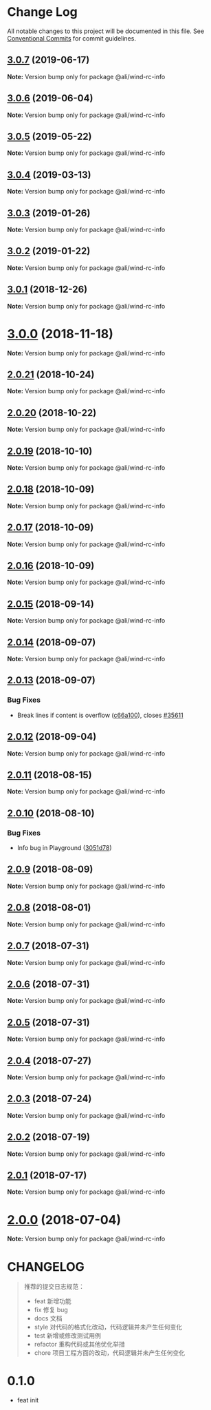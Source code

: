 # Change Log

All notable changes to this project will be documented in this file.
See [Conventional Commits](https://conventionalcommits.org) for commit guidelines.

<a name="3.0.7"></a>
## [3.0.7](https://gitlab.alibaba-inc.com/wind/wind/compare/@ali/wind-rc-info@3.0.7-alpha.2...@ali/wind-rc-info@3.0.7) (2019-06-17)




**Note:** Version bump only for package @ali/wind-rc-info

<a name="3.0.6"></a>
## [3.0.6](https://gitlab.alibaba-inc.com/wind/wind/compare/@ali/wind-rc-info@3.0.5...@ali/wind-rc-info@3.0.6) (2019-06-04)




**Note:** Version bump only for package @ali/wind-rc-info

<a name="3.0.5"></a>
## [3.0.5](https://gitlab.alibaba-inc.com/wind/wind/compare/@ali/wind-rc-info@3.0.5-0...@ali/wind-rc-info@3.0.5) (2019-05-22)




**Note:** Version bump only for package @ali/wind-rc-info

<a name="3.0.4"></a>
## [3.0.4](https://gitlab.alibaba-inc.com/wind/wind/compare/@ali/wind-rc-info@3.0.3...@ali/wind-rc-info@3.0.4) (2019-03-13)




**Note:** Version bump only for package @ali/wind-rc-info

<a name="3.0.3"></a>
## [3.0.3](https://gitlab.alibaba-inc.com/wind/wind/compare/@ali/wind-rc-info@3.0.2...@ali/wind-rc-info@3.0.3) (2019-01-26)




**Note:** Version bump only for package @ali/wind-rc-info

<a name="3.0.2"></a>
## [3.0.2](https://gitlab.alibaba-inc.com/wind/wind/compare/@ali/wind-rc-info@3.0.1...@ali/wind-rc-info@3.0.2) (2019-01-22)




**Note:** Version bump only for package @ali/wind-rc-info

<a name="3.0.1"></a>
## [3.0.1](https://gitlab.alibaba-inc.com/wind/wind/compare/@ali/wind-rc-info@3.0.0...@ali/wind-rc-info@3.0.1) (2018-12-26)




**Note:** Version bump only for package @ali/wind-rc-info

<a name="3.0.0"></a>
# [3.0.0](https://gitlab.alibaba-inc.com/wind/wind/compare/@ali/wind-rc-info@3.0.0-rc.1...@ali/wind-rc-info@3.0.0) (2018-11-18)




**Note:** Version bump only for package @ali/wind-rc-info

<a name="2.0.21"></a>
## [2.0.21](https://gitlab.alibaba-inc.com/wind/wind/compare/@ali/wind-rc-info@2.0.20...@ali/wind-rc-info@2.0.21) (2018-10-24)




**Note:** Version bump only for package @ali/wind-rc-info

<a name="2.0.20"></a>
## [2.0.20](https://gitlab.alibaba-inc.com/wind/wind/compare/@ali/wind-rc-info@2.0.19...@ali/wind-rc-info@2.0.20) (2018-10-22)




**Note:** Version bump only for package @ali/wind-rc-info

<a name="2.0.19"></a>
## [2.0.19](https://gitlab.alibaba-inc.com/wind/wind/compare/@ali/wind-rc-info@2.0.18...@ali/wind-rc-info@2.0.19) (2018-10-10)




**Note:** Version bump only for package @ali/wind-rc-info

<a name="2.0.18"></a>
## [2.0.18](https://gitlab.alibaba-inc.com/wind/wind/compare/@ali/wind-rc-info@2.0.17...@ali/wind-rc-info@2.0.18) (2018-10-09)




**Note:** Version bump only for package @ali/wind-rc-info

<a name="2.0.17"></a>
## [2.0.17](https://gitlab.alibaba-inc.com/wind/wind/compare/@ali/wind-rc-info@2.0.16...@ali/wind-rc-info@2.0.17) (2018-10-09)




**Note:** Version bump only for package @ali/wind-rc-info

<a name="2.0.16"></a>
## [2.0.16](https://gitlab.alibaba-inc.com/wind/wind/compare/@ali/wind-rc-info@2.0.15...@ali/wind-rc-info@2.0.16) (2018-10-09)




**Note:** Version bump only for package @ali/wind-rc-info

<a name="2.0.15"></a>
## [2.0.15](https://gitlab.alibaba-inc.com/wind/wind/compare/@ali/wind-rc-info@2.0.14...@ali/wind-rc-info@2.0.15) (2018-09-14)




**Note:** Version bump only for package @ali/wind-rc-info

<a name="2.0.14"></a>
## [2.0.14](https://gitlab.alibaba-inc.com/wind/wind/compare/@ali/wind-rc-info@2.0.13...@ali/wind-rc-info@2.0.14) (2018-09-07)




**Note:** Version bump only for package @ali/wind-rc-info

<a name="2.0.13"></a>
## [2.0.13](https://gitlab.alibaba-inc.com/wind/wind/compare/@ali/wind-rc-info@2.0.12...@ali/wind-rc-info@2.0.13) (2018-09-07)


### Bug Fixes

* Break lines if content is overflow ([c66a100](https://gitlab.alibaba-inc.com/wind/wind/commit/c66a100)), closes [#35611](https://gitlab.alibaba-inc.com/wind/wind/issues/35611)




<a name="2.0.12"></a>
## [2.0.12](https://gitlab.alibaba-inc.com/wind/wind/compare/@ali/wind-rc-info@2.0.11...@ali/wind-rc-info@2.0.12) (2018-09-04)




**Note:** Version bump only for package @ali/wind-rc-info

<a name="2.0.11"></a>
## [2.0.11](https://gitlab.alibaba-inc.com/wind/wind/compare/@ali/wind-rc-info@2.0.10...@ali/wind-rc-info@2.0.11) (2018-08-15)




**Note:** Version bump only for package @ali/wind-rc-info

<a name="2.0.10"></a>
## [2.0.10](https://gitlab.alibaba-inc.com/wind/wind/compare/@ali/wind-rc-info@2.0.9...@ali/wind-rc-info@2.0.10) (2018-08-10)


### Bug Fixes

* Info bug in Playground ([3051d78](https://gitlab.alibaba-inc.com/wind/wind/commit/3051d78))




<a name="2.0.9"></a>
## [2.0.9](https://gitlab.alibaba-inc.com/wind/wind/compare/@ali/wind-rc-info@2.0.8...@ali/wind-rc-info@2.0.9) (2018-08-09)




**Note:** Version bump only for package @ali/wind-rc-info

<a name="2.0.8"></a>
## [2.0.8](https://gitlab.alibaba-inc.com/wind/wind/compare/@ali/wind-rc-info@2.0.7...@ali/wind-rc-info@2.0.8) (2018-08-01)




**Note:** Version bump only for package @ali/wind-rc-info

<a name="2.0.7"></a>
## [2.0.7](https://gitlab.alibaba-inc.com/wind/wind/compare/@ali/wind-rc-info@2.0.6...@ali/wind-rc-info@2.0.7) (2018-07-31)




**Note:** Version bump only for package @ali/wind-rc-info

<a name="2.0.6"></a>
## [2.0.6](https://gitlab.alibaba-inc.com/wind/wind/compare/@ali/wind-rc-info@2.0.5...@ali/wind-rc-info@2.0.6) (2018-07-31)




**Note:** Version bump only for package @ali/wind-rc-info

<a name="2.0.5"></a>
## [2.0.5](https://gitlab.alibaba-inc.com/wind/wind/compare/@ali/wind-rc-info@2.0.4...@ali/wind-rc-info@2.0.5) (2018-07-31)




**Note:** Version bump only for package @ali/wind-rc-info

<a name="2.0.4"></a>
## [2.0.4](https://gitlab.alibaba-inc.com/wind/wind/compare/@ali/wind-rc-info@2.0.3...@ali/wind-rc-info@2.0.4) (2018-07-27)




**Note:** Version bump only for package @ali/wind-rc-info

<a name="2.0.3"></a>
## [2.0.3](https://gitlab.alibaba-inc.com/wind/wind/compare/@ali/wind-rc-info@2.0.2...@ali/wind-rc-info@2.0.3) (2018-07-24)




**Note:** Version bump only for package @ali/wind-rc-info

<a name="2.0.2"></a>
## [2.0.2](https://gitlab.alibaba-inc.com/wind/wind/compare/@ali/wind-rc-info@2.0.1...@ali/wind-rc-info@2.0.2) (2018-07-19)




**Note:** Version bump only for package @ali/wind-rc-info

<a name="2.0.1"></a>
## [2.0.1](https://gitlab.alibaba-inc.com/wind/wind/compare/@ali/wind-rc-info@2.0.0...@ali/wind-rc-info@2.0.1) (2018-07-17)




**Note:** Version bump only for package @ali/wind-rc-info

<a name="2.0.0"></a>
# [2.0.0](https://gitlab.alibaba-inc.com/wind/wind/compare/@ali/wind-rc-info@2.0.0-rc.6...@ali/wind-rc-info@2.0.0) (2018-07-04)




**Note:** Version bump only for package @ali/wind-rc-info

CHANGELOG
=========

> 推荐的提交日志规范：
> - feat 新增功能
> - fix 修复 bug
> - docs 文档
> - style 对代码的格式化改动，代码逻辑并未产生任何变化
> - test 新增或修改测试用例
> - refactor 重构代码或其他优化举措
> - chore 项目工程方面的改动，代码逻辑并未产生任何变化

# 0.1.0

- feat init

